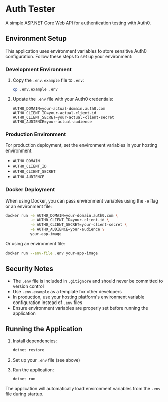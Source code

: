 # Auth Tester

A simple ASP.NET Core Web API for authentication testing with Auth0.

## Environment Setup

This application uses environment variables to store sensitive Auth0 configuration. Follow these steps to set up your environment:

### Development Environment

1. Copy the `.env.example` file to `.env`:

   ```bash
   cp .env.example .env
   ```

2. Update the `.env` file with your Auth0 credentials:
   ```
   AUTH0_DOMAIN=your-actual-domain.auth0.com
   AUTH0_CLIENT_ID=your-actual-client-id
   AUTH0_CLIENT_SECRET=your-actual-client-secret
   AUTH0_AUDIENCE=your-actual-audience
   ```

### Production Environment

For production deployment, set the environment variables in your hosting environment:

- `AUTH0_DOMAIN`
- `AUTH0_CLIENT_ID`
- `AUTH0_CLIENT_SECRET`
- `AUTH0_AUDIENCE`

### Docker Deployment

When using Docker, you can pass environment variables using the `-e` flag or an environment file:

```bash
docker run -e AUTH0_DOMAIN=your-domain.auth0.com \
           -e AUTH0_CLIENT_ID=your-client-id \
           -e AUTH0_CLIENT_SECRET=your-client-secret \
           -e AUTH0_AUDIENCE=your-audience \
           your-app-image
```

Or using an environment file:

```bash
docker run --env-file .env your-app-image
```

## Security Notes

- The `.env` file is included in `.gitignore` and should never be committed to version control
- Use `.env.example` as a template for other developers
- In production, use your hosting platform's environment variable configuration instead of `.env` files
- Ensure environment variables are properly set before running the application

## Running the Application

1. Install dependencies:

   ```bash
   dotnet restore
   ```

2. Set up your `.env` file (see above)

3. Run the application:
   ```bash
   dotnet run
   ```

The application will automatically load environment variables from the `.env` file during startup.
